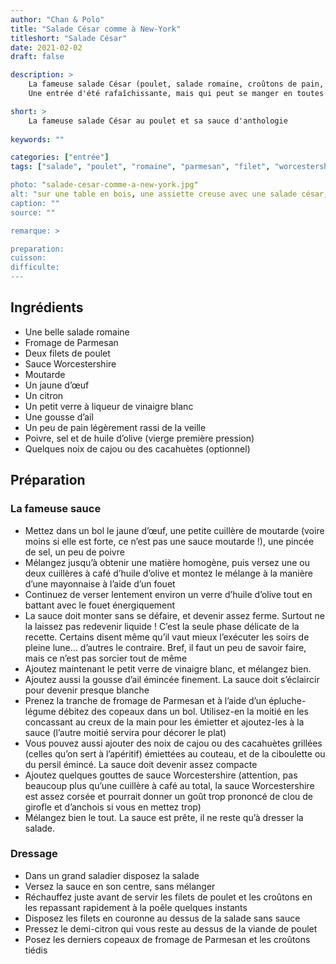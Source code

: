 ```yaml
---
author: "Chan & Polo"
title: "Salade César comme à New-York"
titleshort: "Salade César"
date: 2021-02-02
draft: false

description: >
    La fameuse salade César (poulet, salade romaine, croûtons de pain, sauce Worcestershire...) comme celles que l'on mange à Ney-York<br>
    Une entrée d'été rafaîchissante, mais qui peut se manger en toutes saisons

short: >
    La fameuse salade César au poulet et sa sauce d'anthologie
    
keywords: ""

categories: ["entrée"]
tags: ["salade", "poulet", "romaine", "parmesan", "filet", "worcestershire", "moutarde", "oeuf", "pain", croûton", "cacahuète", "noix de cajou"]

photo: "salade-cesar-comme-a-new-york.jpg"
alt: "sur une table en bois, une assiette creuse avec une salade césar, des morceaux de blancs de poulet, des morceaux de salades, quelques dés de pain grillé. L'assiette est en partie posée sur un torchon"
caption: ""
source: ""

remarque: >

preparation: 
cuisson: 
difficulte:
---
```



## Ingrédients
- Une belle salade romaine
- Fromage de Parmesan
- Deux filets de poulet
- Sauce Worcestershire 
- Moutarde 
- Un jaune d’œuf
- Un citron
- Un petit verre à liqueur de vinaigre blanc
- Une gousse d’ail
- Un peu de pain légèrement rassi de la veille
- Poivre, sel et de huile d’olive (vierge première pression)
- Quelques noix de cajou ou des cacahuètes (optionnel) 
## Préparation
### La fameuse sauce
- Mettez dans un bol le jaune d’œuf, une petite cuillère de moutarde (voire moins si elle est forte, ce n’est pas une sauce moutarde !), une pincée de sel, un peu de poivre
- Mélangez jusqu’à obtenir une matière homogène, puis versez une ou deux cuillères à café d’huile d’olive et montez le mélange à la manière d’une mayonnaise à l’aide d’un fouet
- Continuez de verser lentement environ un verre d’huile d’olive tout en battant avec le fouet énergiquement
- La sauce doit monter sans se défaire, et devenir assez ferme. Surtout ne la laissez pas redevenir liquide !  C’est la seule phase délicate de la recette. Certains disent même qu’il vaut mieux l’exécuter les soirs de pleine lune… d’autres le contraire. Bref, il faut un peu de savoir faire, mais ce n’est pas sorcier tout de même
- Ajoutez maintenant le petit verre de vinaigre blanc, et mélangez bien. 
- Ajoutez aussi la gousse d’ail émincée finement. La sauce doit s’éclaircir pour devenir presque blanche
- Prenez la tranche de fromage de Parmesan et à l’aide d’un épluche-légume débitez des copeaux dans un bol. Utilisez-en la moitié en les concassant au creux de la main pour les émietter et ajoutez-les à la sauce (l’autre moitié servira pour décorer le plat)
- Vous pouvez aussi ajouter des noix de cajou ou des cacahuètes grillées (celles qu’on sert à l’apéritif) émiettées au couteau, et de la ciboulette ou du persil émincé. La sauce doit devenir assez compacte
- Ajoutez quelques gouttes de sauce Worcestershire (attention, pas beaucoup plus qu’une cuillère à café au total, la sauce Worcestershire est assez corsée et pourrait donner un goût trop prononcé de clou de girofle et d’anchois si vous en mettez trop)
- Mélangez bien le tout. La sauce est prête, il ne reste qu’à dresser la salade.
### Dressage
- Dans un grand saladier disposez la salade
- Versez la sauce en son centre, sans mélanger
- Réchauffez juste avant de servir les filets de poulet et les croûtons en les repassant rapidement à la poêle quelques instants
- Disposez les filets en couronne au dessus de la salade sans sauce
- Pressez le demi-citron qui vous reste au dessus de la viande de poulet
- Posez les derniers copeaux de fromage de Parmesan et les croûtons tiédis